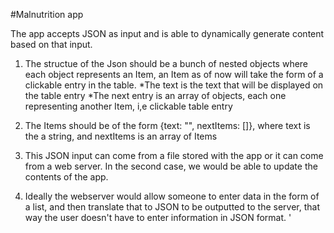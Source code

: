 #Malnutrition app

The app accepts JSON as input and is able to dynamically generate content based on that input.

1. The structue of the Json should be a bunch of nested objects where each object represents an Item, an Item as of now will take the form of a clickable entry in the table.
  *The text is the text that will be displayed on the table entry
  *The next entry is an array of objects, each one representing another Item, i,e clickable table entry


2. The Items should be of the form {text: "", nextItems: []}, where text is the a string, and nextItems is an array of Items

3. This JSON input can come from a file stored with the app or it can come from a web server. In the second case, we would be able to update the contents of the app.

4. Ideally the webserver would allow someone to enter data in the form of a list, and then translate that to JSON to be outputted to the server, that way the user doesn't have to enter information in JSON format. '
